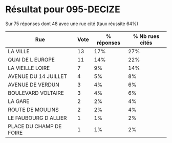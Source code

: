 # Résultat pour 095-DECIZE

Sur 75 réponses dont 48 avec une rue cité (taux réussite 64%)

| Rue | Vote | % réponses | % Nb rues cités|
|-----|------|------------|----------------|
| LA VILLE | 13 | 17% | 27%|
| QUAI DE L EUROPE | 11 | 14% | 22%|
| LA VIEILLE LOIRE | 7 | 9% | 14%|
| AVENUE DU 14 JUILLET | 4 | 5% | 8%|
| AVENUE DE VERDUN | 3 | 4% | 6%|
| BOULEVARD VOLTAIRE | 3 | 4% | 6%|
| LA GARE | 2 | 2% | 4%|
| ROUTE DE MOULINS | 2 | 2% | 4%|
| LE FAUBOURG D ALLIER | 1 | 1% | 2%|
| PLACE DU CHAMP DE FOIRE | 1 | 1% | 2%|
